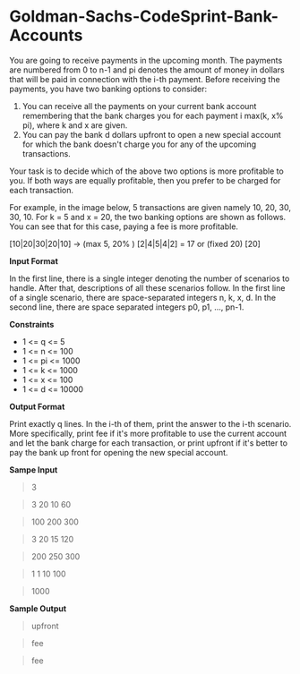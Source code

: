 # Goldman-Sachs-CodeSprint-Bank-Accounts

You are going to receive payments in the upcoming month. The payments are numbered from 0 to n-1 and pi denotes the amount of money in dollars that will be paid in connection with the i-th payment. Before receiving the payments, you have two banking options to consider:
 1. You can receive all the payments on your current bank account remembering that the bank charges you for each payment
i max(k, x% pi), where k and x are given.
 2. You can pay the bank d dollars upfront to open a new special account for which the bank doesn't charge you for any of the upcoming transactions.

Your task is to decide which of the above two options is more profitable to you. If both ways are equally profitable, then you prefer to be charged for each transaction.

For example, in the image below, 5 transactions are given namely 10, 20, 30, 30, 10. For k = 5 and x = 20, the two banking options are shown as follows. You can see that for this case, paying a fee is more profitable.

[10|20|30|20|10] -> (max 5, 20% ) [2|4|5|4|2] = 17 or (fixed 20) [20]

**Input Format**

In the first line, there is a single integer denoting the number of scenarios to handle. After that, descriptions of all these scenarios follow. In the first line of a single scenario, there are space-separated integers n, k, x, d. In the second line, there are space separated integers p0, p1, ..., pn-1.

**Constraints**
- 1 <= q <= 5
- 1 <= n <= 100
- 1 <= pi <= 1000
- 1 <= k <= 1000
- 1 <= x <= 100
- 1 <= d <= 10000

**Output Format**

Print exactly q lines. In the i-th of them, print the answer to the i-th scenario. More specifically, print fee if it's more profitable to use the current account and let the bank charge for each transaction, or print upfront if it's better to pay the bank up front for opening the new special account.

**Sampe Input**
> 3

> 3 20 10 60

> 100 200 300

> 3 20 15 120

> 200 250 300

> 1 1 10 100

> 1000

**Sample Output**

> upfront

> fee

> fee

